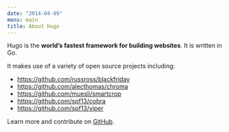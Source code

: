 ```yaml
---
date: "2014-04-09"
menu: main
title: About Hugo
---
```


Hugo is the **world’s fastest framework for building websites**. It is written in Go.

It makes use of a variety of open source projects including:

* https://github.com/russross/blackfriday
* https://github.com/alecthomas/chroma
* https://github.com/muesli/smartcrop
* https://github.com/spf13/cobra
* https://github.com/spf13/viper

Learn more and contribute on [GitHub](https://github.com/gohugoio).


